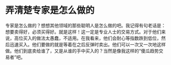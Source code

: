 # 弄清楚专家是怎么做的

专家是怎么做的？想想其他领域的那些聪明人是怎么做的吧。我记得有句老话是：想要卖得好，必须买得好。就是这样！这一定是专业人士的交易方式。对于他们来说，高位买入的做法太愚蠢，不适用。在我看来，他们会耐心等指数跌到低位，然后迅速买入。他们要做的就是等着在之后反弹时卖出。他们可以一次又一次地这样做。他们到底卖给谁了，又是从谁的手中买入的？当然是像我这样的“傻瓜趋势交易者”吧。